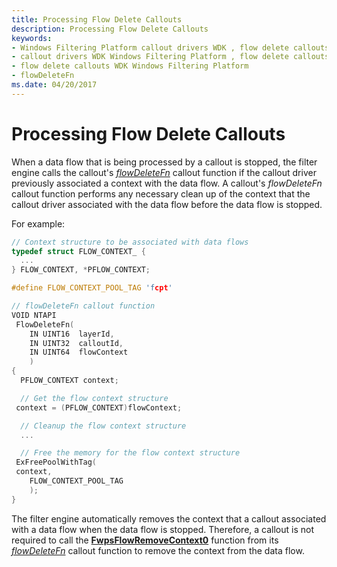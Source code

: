 ```yaml
---
title: Processing Flow Delete Callouts
description: Processing Flow Delete Callouts
keywords:
- Windows Filtering Platform callout drivers WDK , flow delete callouts
- callout drivers WDK Windows Filtering Platform , flow delete callouts
- flow delete callouts WDK Windows Filtering Platform
- flowDeleteFn
ms.date: 04/20/2017
---
```


# Processing Flow Delete Callouts


When a data flow that is being processed by a callout is stopped, the filter engine calls the callout's [*flowDeleteFn*](/windows-hardware/drivers/ddi/fwpsk/nc-fwpsk-fwps_callout_flow_delete_notify_fn0) callout function if the callout driver previously associated a context with the data flow. A callout's *flowDeleteFn* callout function performs any necessary clean up of the context that the callout driver associated with the data flow before the data flow is stopped.

For example:

```C++
// Context structure to be associated with data flows
typedef struct FLOW_CONTEXT_ {
  ...
} FLOW_CONTEXT, *PFLOW_CONTEXT;

#define FLOW_CONTEXT_POOL_TAG 'fcpt'

// flowDeleteFn callout function
VOID NTAPI
 FlowDeleteFn(
    IN UINT16  layerId,
    IN UINT32  calloutId,
    IN UINT64  flowContext
    )
{
  PFLOW_CONTEXT context;

  // Get the flow context structure
 context = (PFLOW_CONTEXT)flowContext;

  // Cleanup the flow context structure
  ...

  // Free the memory for the flow context structure
 ExFreePoolWithTag(
 context,
    FLOW_CONTEXT_POOL_TAG
    );
}
```

The filter engine automatically removes the context that a callout associated with a data flow when the data flow is stopped. Therefore, a callout is not required to call the [**FwpsFlowRemoveContext0**](/windows-hardware/drivers/ddi/fwpsk/nf-fwpsk-fwpsflowremovecontext0) function from its [*flowDeleteFn*](/windows-hardware/drivers/ddi/fwpsk/nc-fwpsk-fwps_callout_flow_delete_notify_fn0) callout function to remove the context from the data flow.

 

